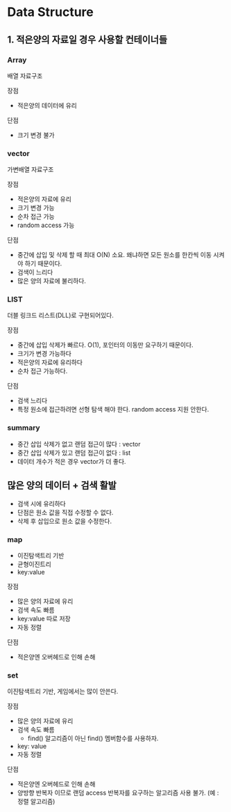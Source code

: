 # Data Structure

## 1. 적은양의 자료일 경우 사용할 컨테이너들

### Array

배열 자료구조

장점
- 적은양의 데이터에 유리

단점
- 크기 변경 불가

### vector

가변배열 자료구조

장점
- 적은양의 자료에 유리
- 크기 변경 가능
- 순차 접근 가능
- random access 가능

단점
- 중간에 삽입 및 삭제 할 때 최대 O(N) 소요. 왜냐하면 모든 원소를 한칸씩 이동 시켜야 하기 때문이다.
- 검색이 느리다
- 많은 양의 자료에 불리하다.


### LIST

더블 링크드 리스트(DLL)로 구현되어있다.

장점
- 중간에 삽입 삭제가 빠르다. O(1), 포인터의 이동만 요구하기 때문이다.
- 크기가 변경 가능하다
- 적은양의 자료에 유리하다
- 순차 접근 가능하다.

단점
- 검색 느리다
- 특정 원소에 접근하려면 선형 탐색 해야 한다. random access 지원 안한다.



### summary

- 중간 삽입 삭제가 없고 랜덤 접근이 많다 : vector
- 중간 삽입 삭제가 있고 랜덤 접근이 없다 : list
- 데이터 개수가 적은 경우 vector가 더 좋다.



## 많은 양의 데이터 + 검색 활발

- 검색 시에 유리하다
- 단점은 원소 값을 직접 수정할 수 없다.
- 삭제 후 삽입으로 원소 값을 수정한다.

### map

- 이진탐색트리 기반
- 균형이진트리
- key:value

장점
- 많은 양의 자료에 유리
- 검색 속도 빠름
- key:value 따로 저장
- 자동 정렬

단점
- 적은양엔 오버헤드로 인해 손해



### set

이진탐색트리 기반, 게임에서는 많이 안쓴다.

장점
- 많은 양의 자료에 유리
- 검색 속도 빠름
	- find() 알고리즘이 아닌 find() 멤버함수를 사용하자. 
- key: value
- 자동 정렬

단점
- 적은양엔 오버헤드로 인해 손해
- 양방향 반복자 이므로 랜덤 access 반복자를 요구하는 알고리즘 사용 불가. (예 : 정렬 알고리즘)
